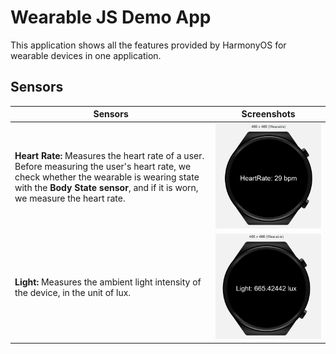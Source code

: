 # **Wearable JS Demo App**

This application shows all the features provided by HarmonyOS for wearable devices in one application.
## **Sensors**

| **Sensors** | **Screenshots** |
| ------ | ------ |
| **Heart Rate:** Measures the heart rate of a user. Before measuring the user's heart rate, we check whether the wearable is wearing state with the **Body State sensor**, and if it is worn, we measure the heart rate. | ![Screenshots](heartRate.png) |
| **Light:** Measures the ambient light intensity of the device, in the unit of lux.| ![Screenshots](light.png) |


